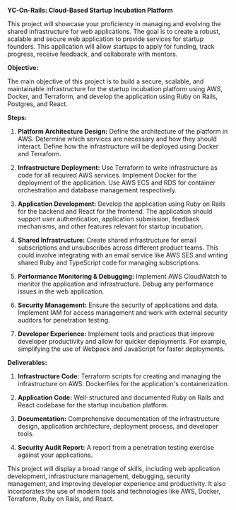 **YC-On-Rails: Cloud-Based Startup Incubation Platform**

This project will showcase your proficiency in managing and evolving the shared infrastructure for web applications. The goal is to create a robust, scalable and secure web application to provide services for startup founders. This application will allow startups to apply for funding, track progress, receive feedback, and collaborate with mentors.

**Objective:**

The main objective of this project is to build a secure, scalable, and maintainable infrastructure for the startup incubation platform using AWS, Docker, and Terraform, and develop the application using Ruby on Rails, Postgres, and React.

**Steps:**

1. **Platform Architecture Design:** Define the architecture of the platform in AWS. Determine which services are necessary and how they should interact. Define how the infrastructure will be deployed using Docker and Terraform.

2. **Infrastructure Deployment:** Use Terraform to write infrastructure as code for all required AWS services. Implement Docker for the deployment of the application. Use AWS ECS and RDS for container orchestration and database management respectively.

3. **Application Development:** Develop the application using Ruby on Rails for the backend and React for the frontend. The application should support user authentication, application submission, feedback mechanisms, and other features relevant for startup incubation.

4. **Shared Infrastructure:** Create shared infrastructure for email subscriptions and unsubscribes across different product teams. This could involve integrating with an email service like AWS SES and writing shared Ruby and TypeScript code for managing subscriptions.

5. **Performance Monitoring & Debugging:** Implement AWS CloudWatch to monitor the application and infrastructure. Debug any performance issues in the web application.

6. **Security Management:** Ensure the security of applications and data. Implement IAM for access management and work with external security auditors for penetration testing.

7. **Developer Experience:** Implement tools and practices that improve developer productivity and allow for quicker deployments. For example, simplifying the use of Webpack and JavaScript for faster deployments.

**Deliverables:**

1. **Infrastructure Code:** Terraform scripts for creating and managing the infrastructure on AWS. Dockerfiles for the application's containerization.

2. **Application Code:** Well-structured and documented Ruby on Rails and React codebase for the startup incubation platform.

3. **Documentation:** Comprehensive documentation of the infrastructure design, application architecture, deployment process, and developer tools. 

4. **Security Audit Report:** A report from a penetration testing exercise against your applications.

This project will display a broad range of skills, including web application development, infrastructure management, debugging, security management, and improving developer experience and productivity. It also incorporates the use of modern tools and technologies like AWS, Docker, Terraform, Ruby on Rails, and React.
